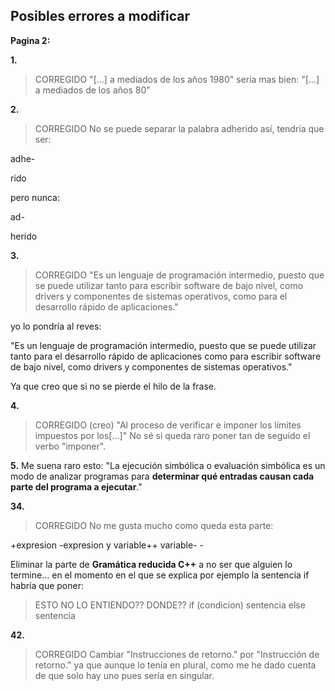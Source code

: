 ## Posibles errores a modificar

**Pagina 2:**

**1.** 
>CORREGIDO
"[...] a mediados de los años 1980" sería mas bien: "[...] a mediados de los años 80"

**2.** 
>CORREGIDO
No se puede separar la palabra adherido así, tendría que ser:


adhe-

rido

pero nunca:


ad-

herido


**3.** 
>CORREGIDO
"Es un lenguaje de programación intermedio, puesto que se puede utilizar tanto para escribir software de bajo nivel, como drivers y componentes de sistemas operativos, como para el desarrollo rápido de aplicaciones."

yo lo pondría al reves:

"Es un lenguaje de programación intermedio, puesto que se puede utilizar tanto para el desarrollo rápido de aplicaciones como para escribir software de bajo nivel, como drivers y componentes de sistemas operativos."

Ya que creo que si no se pierde el hilo de la frase.


**4.**
>CORREGIDO (creo) 
"Al proceso de verificar e imponer los límites impuestos por los[...]" No sé si queda raro poner tan de seguido el verbo "imponer".

**5.** 
Me suena raro esto: "La ejecución simbólica o evaluación simbólica es un modo de analizar programas para **determinar qué entradas causan cada parte del programa a ejecutar**."




**34.** 
>CORREGIDO
No me gusta mucho como queda esta parte:

+expresion -expresion y variable++ variable- -


Eliminar la parte de **Gramática reducida C++** a no ser que alguien lo termine... en el momento en el que se explica por ejemplo la sentencia if habría que poner: 
>ESTO NO LO ENTIENDO?? DONDE?? 
if (condicion) sentencia
else sentencia


**42.**
>CORREGIDO
Cambiar "Instrucciones de retorno." por "Instrucción de retorno." ya que aunque lo tenía en plural, como me he dado cuenta de que solo hay uno pues sería en singular.